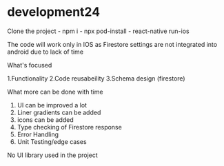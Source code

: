 # development24

Clone the project - npm i - npx pod-install - react-native run-ios

The code will work only in IOS as Firestore settings are not integrated into android due to lack of time

What's focused

1.Functionality
2.Code reusabeility
3.Schema design (firestore)


What more can be done with time

1. UI can be improved a lot
2. Liner gradients can be added
3. icons can be added
4. Type checking of Firestore response
5. Error Handling
6. Unit Testing/edge cases

No UI library used in the project
